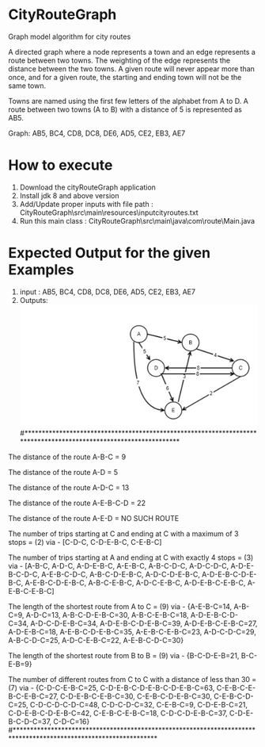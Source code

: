 # CityRouteGraph
Graph model algorithm for city routes

A directed graph where a node represents a town and an edge represents a route between two towns.  The weighting of the edge represents the distance between the two towns.  A given route will never appear more than once, and for a given route, the starting and ending town will not be the same town.

Towns are named using the first few letters of the alphabet from A to D.  A route between two towns (A to B) with a distance of 5 is represented as AB5.

Graph: AB5, BC4, CD8, DC8, DE6, AD5, CE2, EB3, AE7

# How to execute
1. Download the cityRouteGraph application
2. Install jdk 8 and above version
3. Add/Update proper inputs with file path : CityRouteGraph\src\main\resources\inputcityroutes.txt 
4. Run this main class : CityRouteGraph\src\main\java\com\route\Main.java

# Expected Output for the given Examples
1. input : AB5, BC4, CD8, DC8, DE6, AD5, CE2, EB3, AE7
2. Outputs: ![Screenshot](graph.jpg)
#*****************************************************************************************************************

The distance of the route A-B-C = 9

The distance of the route A-D = 5

The distance of the route A-D-C = 13

The distance of the route A-E-B-C-D = 22

The distance of the route A-E-D = NO SUCH ROUTE

The number of trips starting at C and ending at C with a maximum of 3 stops = (2) via - [C-D-C, C-D-E-B-C, C-E-B-C]

The number of trips starting at A and ending at C with exactly 4 stops = (3) via - [A-B-C, A-D-C, A-D-E-B-C, A-E-B-C, A-B-C-D-C, A-D-C-D-C, A-D-E-B-C-D-C, A-E-B-C-D-C, A-B-C-D-E-B-C, A-D-C-D-E-B-C, A-D-E-B-C-D-E-B-C, A-E-B-C-D-E-B-C, A-B-C-E-B-C, A-D-C-E-B-C, A-D-E-B-C-E-B-C, A-E-B-C-E-B-C]

The length of the shortest route from A to C = (9) via - {A-E-B-C=14, A-B-C=9, A-D-C=13, A-B-C-D-E-B-C=30, A-B-C-E-B-C=18, A-D-E-B-C-D-C=34, A-D-C-D-E-B-C=34, A-D-E-B-C-D-E-B-C=39, A-D-E-B-C-E-B-C=27, A-D-E-B-C=18, A-E-B-C-D-E-B-C=35, A-E-B-C-E-B-C=23, A-D-C-D-C=29, A-B-C-D-C=25, A-D-C-E-B-C=22, A-E-B-C-D-C=30}

The length of the shortest route from B to B = (9) via - {B-C-D-E-B=21, B-C-E-B=9}

The number of different routes from C to C with a distance of less than 30 = (7) via - {C-D-C-E-B-C=25, C-D-E-B-C-D-E-B-C-D-E-B-C=63, C-E-B-C-E-B-C-E-B-C=27, C-D-E-B-C-E-B-C=30, C-E-B-C-D-E-B-C=30, C-E-B-C-D-C=25, C-D-C-D-C-D-C=48, C-D-C-D-C=32, C-E-B-C=9, C-D-E-B-C=21, C-D-E-B-C-D-E-B-C=42, C-E-B-C-E-B-C=18, C-D-C-D-E-B-C=37, C-D-E-B-C-D-C=37, C-D-C=16}
#*****************************************************************************************************************


